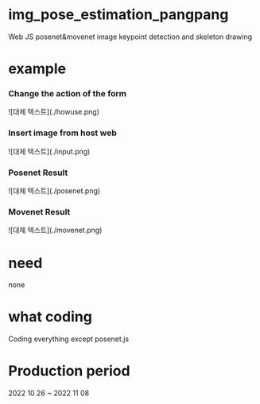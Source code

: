 # img_pose_estimation_pangpang
Web JS posenet&amp;movenet image keypoint detection and skeleton drawing

# example
<h3>Change the action of the form</h3>
![대체 텍스트](./howuse.png)

<h3>Insert image from host web</h3>
![대체 텍스트](./input.png)

<h3>Posenet Result</h3>
![대체 텍스트](./posenet.png)

<h3>Movenet Result</h3>
![대체 텍스트](./movenet.png)

# need
none

# what coding
Coding everything except posenet.js

# Production period
2022 10 26 ~ 2022 11 08
